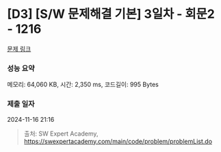 # [D3] [S/W 문제해결 기본] 3일차 - 회문2 - 1216 

[문제 링크](https://swexpertacademy.com/main/code/problem/problemDetail.do?contestProbId=AV14Rq5aABUCFAYi) 

### 성능 요약

메모리: 64,060 KB, 시간: 2,350 ms, 코드길이: 995 Bytes

### 제출 일자

2024-11-16 21:16



> 출처: SW Expert Academy, https://swexpertacademy.com/main/code/problem/problemList.do